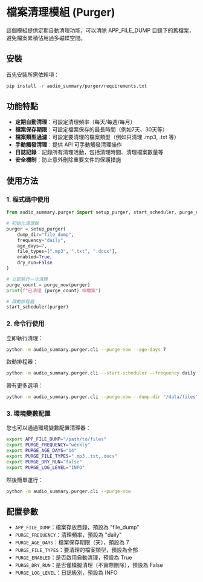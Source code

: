 # 檔案清理模組 (Purger)

這個模組提供定期自動清理功能，可以清除 APP_FILE_DUMP 目錄下的舊檔案，避免檔案累積佔用過多磁碟空間。

## 安裝

首先安裝所需依賴項：

```bash
pip install -r audio_summary/purger/requirements.txt
```

## 功能特點

- **定期自動清理**：可設定清理頻率（每天/每週/每月）
- **檔案保存期限**：可設定檔案保存的最長時間（例如7天、30天等）
- **檔案類型過濾**：可設定要清理的檔案類型（例如只清理 .mp3, .txt 等）
- **手動觸發清理**：提供 API 可手動觸發清理操作
- **日誌記錄**：記錄所有清理活動，包括清理時間、清理檔案數量等
- **安全機制**：防止意外刪除重要文件的保護措施

## 使用方法

### 1. 程式碼中使用

```python
from audio_summary.purger import setup_purger, start_scheduler, purge_now

# 初始化清理器
purger = setup_purger(
    dump_dir="file_dump",
    frequency="daily",
    age_days=7,
    file_types=[".mp3", ".txt", ".docx"],
    enabled=True,
    dry_run=False
)

# 立即執行一次清理
purge_count = purge_now(purger)
print(f"已清理 {purge_count} 個檔案")

# 啟動排程器
start_scheduler(purger)
```

### 2. 命令行使用

立即執行清理：
```bash
python -m audio_summary.purger.cli --purge-now --age-days 7
```

啟動排程器：
```bash
python -m audio_summary.purger.cli --start-scheduler --frequency daily --age-days 30
```

帶有更多選項：
```bash
python -m audio_summary.purger.cli --purge-now --dump-dir "/data/files" --age-days 14 --file-types ".mp3,.txt,.docx" --dry-run --log-level DEBUG
```

### 3. 環境變數配置

您也可以通過環境變數配置清理器：
```bash
export APP_FILE_DUMP="/path/to/files"
export PURGE_FREQUENCY="weekly"
export PURGE_AGE_DAYS="14"
export PURGE_FILE_TYPES=".mp3,.txt,.docx"
export PURGE_DRY_RUN="false"
export PURGE_LOG_LEVEL="INFO"
```

然後簡單運行：
```bash
python -m audio_summary.purger.cli --purge-now
```

## 配置參數

- `APP_FILE_DUMP`：檔案存放目錄，預設為 "file_dump"
- `PURGE_FREQUENCY`：清理頻率，預設為 "daily"
- `PURGE_AGE_DAYS`：檔案保存期限（天），預設為 7
- `PURGE_FILE_TYPES`：要清理的檔案類型，預設為全部
- `PURGE_ENABLED`：是否啟用自動清理，預設為 True
- `PURGE_DRY_RUN`：是否僅模擬清理（不實際刪除），預設為 False
- `PURGE_LOG_LEVEL`：日誌級別，預設為 INFO 